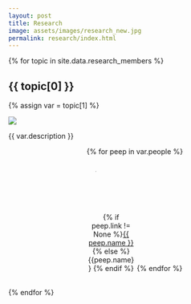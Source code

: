 ```yaml
---
layout: post
title: Research
image: assets/images/research_new.jpg
permalink: research/index.html
---
```

{% for topic in site.data.research_members %}

<!-- Title is stored as the key, so index at 0 -->
<h2> {{ topic[0] }} </h2>

<!-- Other info is stored as the value, so index at 1 -->
{% assign var = topic[1] %}

<img style="display: block; margin: auto; max-width: 100%;" src="{{ site.baseurl }}/assets/images/{{ var.image }}">

{{ var.description }}
<br />

<!-- Add the people section -->
<div style="display: block;  text-align: center; margin: auto: max-width: 100%;">

{% for peep in var.people %}
<div style="display: inline-block; margin: auto; width: 95px;">
<img style="height: 100px; clip-path: circle(45px at center);
  -webkit-clip-path: circle(45px at center);" src="{{ site.baseurl }}/assets/images/people/{{ peep.photo }}.jpg"> <br />
{% if peep.link != None %}<a href="{{peep.link}}">{{ peep.name }}</a>{% else %} {{peep.name}} {% endif %}
</div>
{% endfor %}

</div>
<br />

{% endfor %}

